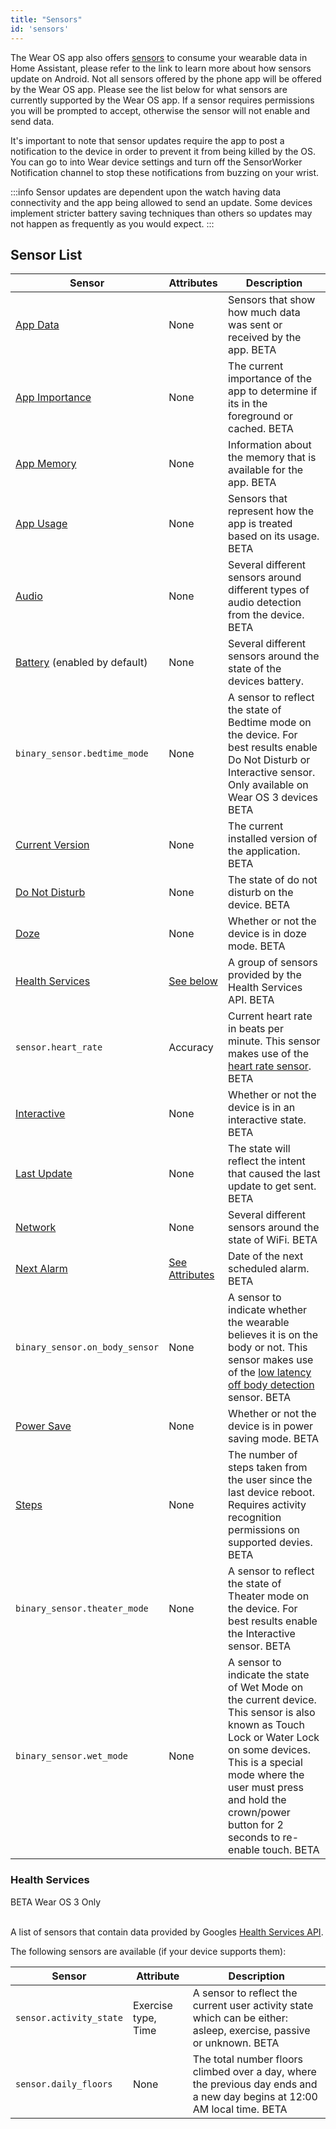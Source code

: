 ```yaml
---
title: "Sensors"
id: 'sensors'
---
```


The Wear OS app also offers [sensors](../core/sensors.md#android-sensors) to consume your wearable data in Home Assistant, please refer to the link to learn more about how sensors update on Android. Not all sensors offered by the phone app will be offered by the Wear OS app. Please see the list below for what sensors are currently supported by the Wear OS app. If a sensor requires permissions you will be prompted to accept, otherwise the sensor will not enable and send data.

It's important to note that sensor updates require the app to post a notification to the device in order to prevent it from being killed by the OS. You can go to into Wear device settings and turn off the SensorWorker Notification channel to stop these notifications from buzzing on your wrist.

:::info
Sensor updates are dependent upon the watch having data connectivity and the app being allowed to send an update. Some devices implement stricter battery saving techniques than others so updates may not happen as frequently as you would expect.
:::

## Sensor List

| Sensor | Attributes | Description |
| --------- | --------- | ----------- |
| [App Data](../core/sensors.md#app-data-sensors) | None | Sensors that show how much data was sent or received by the app. <span class='beta'>BETA</span> |
| [App Importance](../core/sensors.md#app-importance-sensor) | None | The current importance of the app to determine if its in the foreground or cached. <span class='beta'>BETA</span> |
| [App Memory](../core/sensors.md#app-memory-sensor) | None | Information about the memory that is available for the app. <span class='beta'>BETA</span> |
| [App Usage](../core/sensors.md#app-usage-sensors) | None | Sensors that represent how the app is treated based on its usage. <span class='beta'>BETA</span> |
| [Audio](../core/sensors.md#audio-sensors) | None | Several different sensors around different types of audio detection from the device. <span class='beta'>BETA</span> |
| [Battery](../core/sensors.md#battery-sensors) (enabled by default) | None | Several different sensors around the state of the devices battery. |
| `binary_sensor.bedtime_mode` | None | A sensor to reflect the state of Bedtime mode on the device. For best results enable Do Not Disturb or Interactive sensor. Only available on Wear OS 3 devices <span class='beta'>BETA</span> |
| [Current Version](../core/sensors.md#current-version-sensor) | None | The current installed version of the application. <span class='beta'>BETA</span> |
| [Do Not Disturb](../core/sensors.md#do-not-disturb-sensor) | None | The state of do not disturb on the device. <span class='beta'>BETA</span> |
| [Doze](../core/sensors.md#doze-sensor) | None | Whether or not the device is in doze mode. <span class='beta'>BETA</span> |
| [Health Services](#health-services) | [See below](#health-services) | A group of sensors provided by the Health Services API. <span class='beta'>BETA</span> |
| `sensor.heart_rate` | Accuracy | Current heart rate in beats per minute. This sensor makes use of the [heart rate sensor](https://developer.android.com/reference/android/hardware/Sensor#TYPE_HEART_RATE). <span class='beta'>BETA</span> |
| [Interactive](../core/sensors.md#interactive-sensor) | None | Whether or not the device is in an interactive state. <span class='beta'>BETA</span> |
| [Last Update](../core/sensors.md#last-update-trigger-sensor) | None | The state will reflect the intent that caused the last update to get sent. <span class='beta'>BETA</span> |
| [Network](../core/sensors.md#connection-type-sensor) | None | Several different sensors around the state of WiFi. <span class='beta'>BETA</span> |
| [Next Alarm](../core/sensors.md#next-alarm-sensor) | [See Attributes](../core/sensors.md#next-alarm-sensor) | Date of the next scheduled alarm. <span class='beta'>BETA</span> |
| `binary_sensor.on_body_sensor` | None | A sensor to indicate whether the wearable believes it is on the body or not. This sensor makes use of the [low latency off body detection](https://developer.android.com/reference/android/hardware/Sensor#TYPE_LOW_LATENCY_OFFBODY_DETECT) sensor. <span class='beta'>BETA</span> |
| [Power Save](../core/sensors.md#power-save-sensor) | None | Whether or not the device is in power saving mode. <span class='beta'>BETA</span> |
| [Steps](../core//sensors.md#pedometer-sensors) | None | The number of steps taken from the user since the last device reboot. Requires activity recognition permissions on supported devies. <span class='beta'>BETA</span> |
| `binary_sensor.theater_mode` | None | A sensor to reflect the state of Theater mode on the device. For best results enable the Interactive sensor. <span class='beta'>BETA</span> |
| `binary_sensor.wet_mode` | None | A sensor to indicate the state of Wet Mode on the current device. This sensor is also known as Touch Lock or Water Lock on some devices. This is a special mode where the user must press and hold the crown/power button for 2 seconds to re-enable touch. <span class='beta'>BETA</span> |


### Health Services

<span class='beta'>BETA</span> Wear OS 3 Only <br /><br />

A list of sensors that contain data provided by Googles [Health Services API](https://developer.android.com/training/wearables/health-services/passive#useractivityinfo).

The following sensors are available (if your device supports them):

| Sensor | Attribute | Description |
| --------- | --------- | ----------- |
| `sensor.activity_state` | Exercise type, Time | A sensor to reflect the current user activity state which can be either: asleep, exercise, passive or unknown. <span class='beta'>BETA</span> |
| `sensor.daily_floors` | None | The total number floors climbed over a day, where the previous day ends and a new day begins at 12:00 AM local time. <span class='beta'>BETA</span> |
